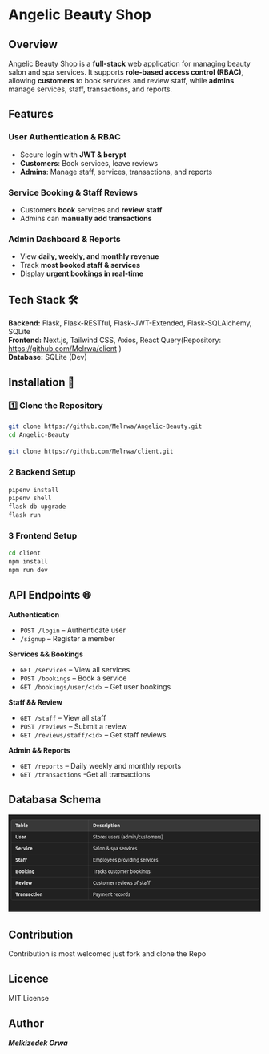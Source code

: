 # Angelic Beauty Shop  

## Overview  

Angelic Beauty Shop is a **full-stack** web application for managing beauty salon and spa services. It supports **role-based access control (RBAC)**, allowing **customers** to book services and review staff, while **admins** manage services, staff, transactions, and reports.  

## Features  

###  **User Authentication & RBAC**  

- Secure login with **JWT & bcrypt**  
- **Customers**: Book services, leave reviews  
- **Admins**: Manage staff, services, transactions, and reports  

### **Service Booking & Staff Reviews**  

- Customers **book** services and **review staff**  
- Admins can **manually add transactions**  

### **Admin Dashboard & Reports**  

- View **daily, weekly, and monthly revenue**  
- Track **most booked staff & services**  
- Display **urgent bookings in real-time**  

## Tech Stack 🛠️  

**Backend:** Flask, Flask-RESTful, Flask-JWT-Extended, Flask-SQLAlchemy, SQLite  
**Frontend:** Next.js, Tailwind CSS, Axios, React Query(Repository: <https://github.com/Melrwa/client> )  
**Database:**  SQLite (Dev)  

## Installation 🚀  

### 1️⃣ **Clone the Repository**  

```bash
git clone https://github.com/Melrwa/Angelic-Beauty.git
cd Angelic-Beauty

git clone https://github.com/Melrwa/client.git

```

### 2 **Backend Setup**

```bash
pipenv install  
pipenv shell  
flask db upgrade  
flask run  
```

### 3 **Frontend Setup**

```bash
cd client
npm install  
npm run dev  
```


## API Endpoints 🌐

**Authentication**

- `POST /login` – Authenticate user
- `/signup`  – Register a member

**Services && Bookings**

- `GET /services` – View all services
- `POST /bookings` – Book a service
- `GET /bookings/user/<id>` – Get user bookings

**Staff && Review**

- `GET /staff` – View all staff
- `POST /reviews` – Submit a review
- `GET /reviews/staff/<id>` – Get staff reviews

**Admin && Reports**

- `GET /reports` – Daily weekly and monthly reports 
- `GET /transactions` -Get all transactions


## Databasa Schema

![Database Schema ](image.png)


## Contribution 

Contribution is most welcomed  just fork and clone the Repo

## Licence

MIT License

## Author

***Melkizedek Orwa***